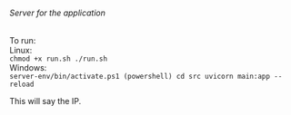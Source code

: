 ###### Server for the application

To run:<br>
Linux:<br>
`chmod +x run.sh
./run.sh`
<br>Windows:<br>
`server-env/bin/activate.ps1 (powershell)
cd src
uvicorn main:app --reload`

This will say the IP.